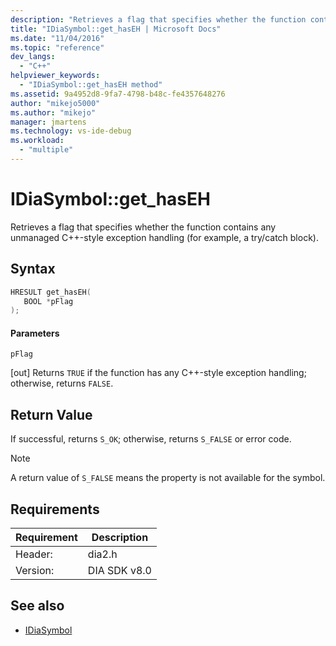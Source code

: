 ```yaml
---
description: "Retrieves a flag that specifies whether the function contains any unmanaged C++-style exception handling (for example, a try/catch block)."
title: "IDiaSymbol::get_hasEH | Microsoft Docs"
ms.date: "11/04/2016"
ms.topic: "reference"
dev_langs:
  - "C++"
helpviewer_keywords:
  - "IDiaSymbol::get_hasEH method"
ms.assetid: 9a4952d8-9fa7-4798-b48c-fe4357648276
author: "mikejo5000"
ms.author: "mikejo"
manager: jmartens
ms.technology: vs-ide-debug
ms.workload:
  - "multiple"
---
```

# IDiaSymbol::get_hasEH
Retrieves a flag that specifies whether the function contains any unmanaged C++-style exception handling (for example, a try/catch block).

## Syntax

```C++
HRESULT get_hasEH(
   BOOL *pFlag
);
```

#### Parameters
 `pFlag`

[out] Returns `TRUE` if the function has any C++-style exception handling; otherwise, returns `FALSE`.

## Return Value
 If successful, returns `S_OK`; otherwise, returns `S_FALSE` or error code.

> [!NOTE]
> A return value of `S_FALSE` means the property is not available for the symbol.

## Requirements

|Requirement|Description|
|-----------------|-----------------|
|Header:|dia2.h|
|Version:|DIA SDK v8.0|

## See also
- [IDiaSymbol](../../debugger/debug-interface-access/idiasymbol.md)
